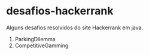 # desafios-hackerrank
Alguns desafios resolvidos do site Hackerrank em java.

1) ParkingDilemma
2) CompetitiveGamming
